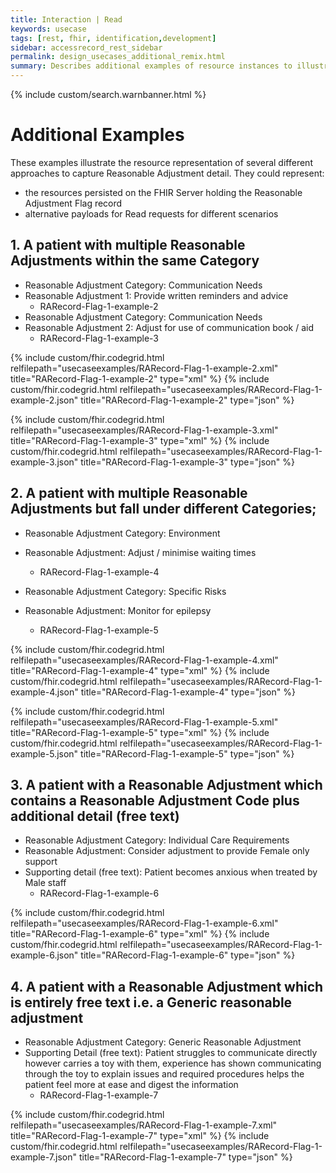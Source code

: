 ```yaml
---
title: Interaction | Read
keywords: usecase
tags: [rest, fhir, identification,development]
sidebar: accessrecord_rest_sidebar
permalink: design_usecases_additional_remix.html
summary: Describes additional examples of resource instances to illustrate acceptable implementation of the Resource Profile StructureDefinitions.
---
```

{% include custom/search.warnbanner.html %}

# Additional Examples #

These examples illustrate the resource representation of several different approaches to capture Reasonable Adjustment detail.
They could represent:
- the resources persisted on the FHIR Server holding the Reasonable Adjustment Flag record
- alternative payloads for Read requests for different scenarios

## 1. A patient with multiple Reasonable Adjustments within the same Category ##

+ Reasonable Adjustment Category: Communication Needs  
+ Reasonable Adjustment 1: Provide written reminders and advice  
  - RARecord-Flag-1-example-2
+ Reasonable Adjustment Category: Communication Needs  
+ Reasonable Adjustment 2: Adjust for use of communication book / aid  
  - RARecord-Flag-1-example-3

{% include custom/fhir.codegrid.html
relfilepath="usecaseexamples/RARecord-Flag-1-example-2.xml"
title="RARecord-Flag-1-example-2"
type="xml" %}
{% include custom/fhir.codegrid.html
relfilepath="usecaseexamples/RARecord-Flag-1-example-2.json"
title="RARecord-Flag-1-example-2"
type="json" %}

{% include custom/fhir.codegrid.html
relfilepath="usecaseexamples/RARecord-Flag-1-example-3.xml"
title="RARecord-Flag-1-example-3"
type="xml" %}
{% include custom/fhir.codegrid.html
relfilepath="usecaseexamples/RARecord-Flag-1-example-3.json"
title="RARecord-Flag-1-example-3"
type="json" %}

## 2. A patient with multiple Reasonable Adjustments but fall under different Categories; ##
            
+ Reasonable Adjustment Category: Environment  
+ Reasonable Adjustment: Adjust / minimise waiting times  
  - RARecord-Flag-1-example-4

+ Reasonable Adjustment Category: Specific Risks  
+ Reasonable Adjustment: Monitor for epilepsy  
  - RARecord-Flag-1-example-5

{% include custom/fhir.codegrid.html
relfilepath="usecaseexamples/RARecord-Flag-1-example-4.xml"
title="RARecord-Flag-1-example-4"
type="xml" %}
{% include custom/fhir.codegrid.html
relfilepath="usecaseexamples/RARecord-Flag-1-example-4.json"
title="RARecord-Flag-1-example-4"
type="json" %}

{% include custom/fhir.codegrid.html
relfilepath="usecaseexamples/RARecord-Flag-1-example-5.xml"
title="RARecord-Flag-1-example-5"
type="xml" %}
{% include custom/fhir.codegrid.html
relfilepath="usecaseexamples/RARecord-Flag-1-example-5.json"
title="RARecord-Flag-1-example-5"
type="json" %}

## 3. A patient with a Reasonable Adjustment which contains a Reasonable Adjustment Code plus additional detail (free text) ##

+ Reasonable Adjustment Category: Individual Care Requirements  
+ Reasonable Adjustment: Consider adjustment to provide Female only support  
+ Supporting detail (free text): Patient becomes anxious when treated by Male staff  
  - RARecord-Flag-1-example-6

{% include custom/fhir.codegrid.html
relfilepath="usecaseexamples/RARecord-Flag-1-example-6.xml"
title="RARecord-Flag-1-example-6"
type="xml" %}
{% include custom/fhir.codegrid.html
relfilepath="usecaseexamples/RARecord-Flag-1-example-6.json"
title="RARecord-Flag-1-example-6"
type="json" %}

## 4. A patient with a Reasonable Adjustment which is entirely free text i.e. a Generic reasonable adjustment ##

+ Reasonable Adjustment Category: Generic Reasonable Adjustment  
+ Supporting Detail (free text): Patient struggles to communicate directly however carries a toy with them, experience has shown communicating through the toy to explain issues and required procedures helps the patient feel more at ease and digest the information  
  - RARecord-Flag-1-example-7

{% include custom/fhir.codegrid.html
relfilepath="usecaseexamples/RARecord-Flag-1-example-7.xml"
title="RARecord-Flag-1-example-7"
type="xml" %}
{% include custom/fhir.codegrid.html
relfilepath="usecaseexamples/RARecord-Flag-1-example-7.json"
title="RARecord-Flag-1-example-7"
type="json" %}
